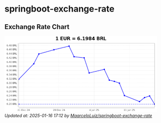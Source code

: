 # springboot-exchange-rate

<!-- EXCHANGE-RATE-START -->
## Exchange Rate Chart

![Exchange Rate Chart](charts/chart.png)*Updated at: 2025-01-16 17:12 by [MaarceloLuiz/springboot-exchange-rate](https://github.com/MaarceloLuiz/springboot-exchange-rate)*


<!-- EXCHANGE-RATE-END -->